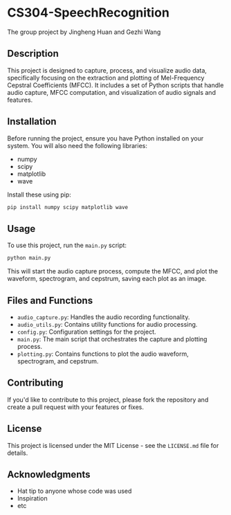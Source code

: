 # CS304-SpeechRecognition
The group project by Jingheng Huan and Gezhi Wang

## Description

This project is designed to capture, process, and visualize audio data, specifically focusing on the extraction and plotting of Mel-Frequency Cepstral Coefficients (MFCC). It includes a set of Python scripts that handle audio capture, MFCC computation, and visualization of audio signals and features.

## Installation

Before running the project, ensure you have Python installed on your system. You will also need the following libraries:
- numpy
- scipy
- matplotlib
- wave

Install these using pip:
```bash
pip install numpy scipy matplotlib wave
```

## Usage

To use this project, run the `main.py` script:
```bash
python main.py
```
This will start the audio capture process, compute the MFCC, and plot the waveform, spectrogram, and cepstrum, saving each plot as an image.

## Files and Functions

- `audio_capture.py`: Handles the audio recording functionality.
- `audio_utils.py`: Contains utility functions for audio processing.
- `config.py`: Configuration settings for the project.
- `main.py`: The main script that orchestrates the capture and plotting process.
- `plotting.py`: Contains functions to plot the audio waveform, spectrogram, and cepstrum.

## Contributing

If you'd like to contribute to this project, please fork the repository and create a pull request with your features or fixes.

## License

This project is licensed under the MIT License - see the `LICENSE.md` file for details.

## Acknowledgments

- Hat tip to anyone whose code was used
- Inspiration
- etc